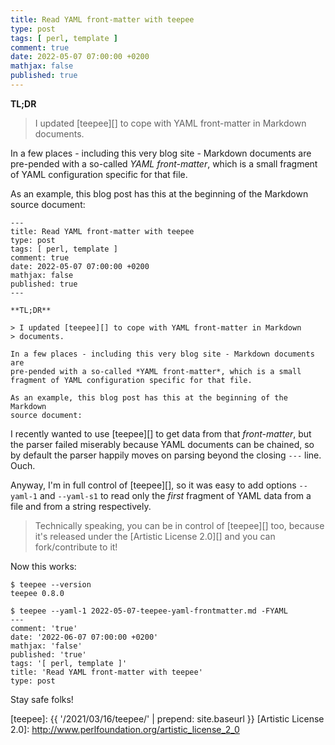 ```yaml
---
title: Read YAML front-matter with teepee
type: post
tags: [ perl, template ]
comment: true
date: 2022-05-07 07:00:00 +0200
mathjax: false
published: true
---
```


**TL;DR**

> I updated [teepee][] to cope with YAML front-matter in Markdown
> documents.

In a few places - including this very blog site - Markdown documents are
pre-pended with a so-called *YAML front-matter*, which is a small
fragment of YAML configuration specific for that file.

As an example, this blog post has this at the beginning of the Markdown
source document:

```
---
title: Read YAML front-matter with teepee
type: post
tags: [ perl, template ]
comment: true
date: 2022-05-07 07:00:00 +0200
mathjax: false
published: true
---

**TL;DR**

> I updated [teepee][] to cope with YAML front-matter in Markdown
> documents.

In a few places - including this very blog site - Markdown documents are
pre-pended with a so-called *YAML front-matter*, which is a small
fragment of YAML configuration specific for that file.

As an example, this blog post has this at the beginning of the Markdown
source document:
```

I recently wanted to use [teepee][] to get data from that
*front-matter*, but the parser failed miserably because YAML documents
can be chained, so by default the parser happily moves on parsing beyond
the closing `---` line. Ouch.

Anyway, I'm in full control of [teepee][], so it was easy to add options
`--yaml-1` and `--yaml-s1` to read only the *first* fragment of YAML
data from a file and from a string respectively.

> Technically speaking, you can be in control of [teepee][] too, because
> it's released under the [Artistic License 2.0][] and you can
> fork/contribute to it!

Now this works:

```
$ teepee --version
teepee 0.8.0

$ teepee --yaml-1 2022-05-07-teepee-yaml-frontmatter.md -FYAML
---
comment: 'true'
date: '2022-06-07 07:00:00 +0200'
mathjax: 'false'
published: 'true'
tags: '[ perl, template ]'
title: 'Read YAML front-matter with teepee'
type: post
```

Stay safe folks!

[Perl]: https://www.perl.org/
[teepee]: {{ '/2021/03/16/teepee/' | prepend: site.baseurl }}
[Artistic License 2.0]: http://www.perlfoundation.org/artistic_license_2_0
